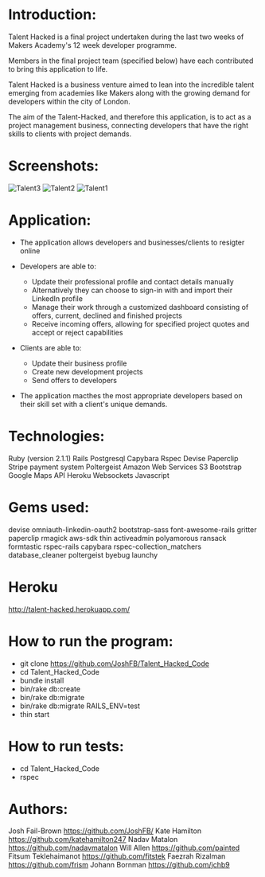 Introduction:
=============

Talent Hacked is a final project undertaken during the last two weeks of Makers Academy's 12 week developer programme.

Members in the final project team (specified below) have each contributed to bring this application to life.

Talent Hacked is a business venture aimed to lean into the incredible talent emerging from academies like Makers along with the growing demand for developers within the city of London.

The aim of the Talent-Hacked, and therefore this application, is to act as a project management business, connecting developers that have the right skills to clients with project demands.

Screenshots:
============

![Talent3](http://www.paintedchef.com/images/Talent1.png)
![Talent2](http://www.paintedchef.com/images/Talent2.png)
![Talent1](http://www.paintedchef.com/images/Talent3.png)

Application:
============

- The application allows developers and businesses/clients to resigter online

- Developers are able to:
	- Update their professional profile and contact details manually
	- Alternatively they can choose to sign-in with and import their LinkedIn profile
	- Manage their work through a customized dashboard consisting of offers, current, declined and 	finished projects
	- Receive incoming offers, allowing for specified project quotes and accept or reject capabilities 

- Clients are able to:
	- Update their business profile
	- Create new development projects
	- Send offers to developers

- The application macthes the most appropriate developers based on their skill set with a client's unique demands.

Technologies:
============
Ruby (version 2.1.1)
Rails
Postgresql
Capybara
Rspec
Devise
Paperclip
Stripe payment system
Poltergeist
Amazon Web Services S3
Bootstrap
Google Maps API
Heroku
Websockets
Javascript

Gems used:
=============
devise
omniauth-linkedin-oauth2
bootstrap-sass
font-awesome-rails
gritter
paperclip
rmagick
aws-sdk
thin
activeadmin
polyamorous
ransack
formtastic
rspec-rails
capybara
rspec-collection_matchers
database_cleaner
poltergeist
byebug
launchy

Heroku
======
http://talent-hacked.herokuapp.com/

How to run the program:
======================

- git clone https://github.com/JoshFB/Talent_Hacked_Code
- cd Talent_Hacked_Code
- bundle install
- bin/rake db:create
- bin/rake db:migrate 
- bin/rake db:migrate RAILS_ENV=test
- thin start


How to run tests:
================
- cd Talent_Hacked_Code
- rspec

Authors:
==============
Josh Fail-Brown			https://github.com/JoshFB/
Kate Hamilton				https://github.com/katehamilton247
Nadav Matalon	 			https://github.com/nadavmatalon
Will Allen		 			https://github.com/painted
Fitsum Teklehaimanot		https://github.com/fitstek
Faezrah Rizalman 			https://github.com/frism
Johann Bornman				https://github.com/jchb9
